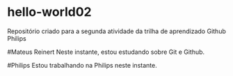 # hello-world02
Repositório criado para a segunda atividade da trilha de aprendizado Github Philips

#Mateus Reinert
Neste instante, estou estudando sobre Git e Github.

#Philips
Estou trabalhando na Philips neste instante.